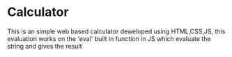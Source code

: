# Calculator
This is an simple web based calculator deweloped using HTML,CSS,JS,
this evaluation works on the 'eval' built in function in JS which evaluate the string and gives the result
